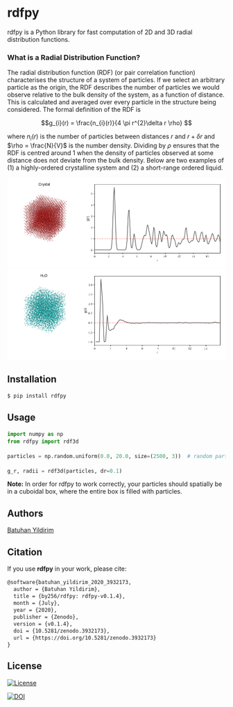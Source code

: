 # rdfpy

rdfpy is a Python library for fast computation of 2D and 3D radial distribution functions.

### What is a Radial Distribution Function?

The radial distribution function (RDF) (or pair correlation function) characterises the structure of a system of particles. If we select an arbitrary particle as the origin, the RDF describes the number of particles we would observe relative to the bulk density of the system, as a function of distance. This is calculated and averaged over every particle in the structure being considered. The formal definition of the RDF is

$$g_{i}(r) = \frac{n_{i}(r)}{4 \pi r^{2}\delta r \rho} $$

where $n_{i}(r)$ is the number of particles between distances $r$ and $r + \delta r$ and $\rho = \frac{N}{V}$ is the number density. Dividing by $\rho$ ensures that the RDF is centred around $1$ when the density of particles observed at some distance does not deviate from the bulk density. Below are two examples of (1) a highly-ordered crystalline system and (2) a short-range ordered liquid.

![Alt text](rdfpy/examples/crystal.png)
![Alt text](rdfpy/examples/water.png)



## Installation

```shell
$ pip install rdfpy
```

## Usage

```python
import numpy as np
from rdfpy import rdf3d

particles = np.random.uniform(0.0, 20.0, size=(2500, 3))  # random particles in a 20x20x20 box

g_r, radii = rdf3d(particles, dr=0.1)
```

**Note:** In order for rdfpy to work correctly, your particles should spatially be in a cuboidal box, where the entire box is filled with particles.

## Authors

[Batuhan Yildirim](http://www.mole.phy.cam.ac.uk/people/by.php)

## Citation

If you use **rdfpy** in your work, please cite:

```
@software{batuhan_yildirim_2020_3932173,
  author = {Batuhan Yildirim},
  title = {by256/rdfpy: rdfpy-v0.1.4},
  month = {July},
  year = {2020},
  publisher = {Zenodo},
  version = {v0.1.4},
  doi = {10.5281/zenodo.3932173},
  url = {https://doi.org/10.5281/zenodo.3932173}
}
```

## License

[![License](http://img.shields.io/:license-mit-blue.svg?style=flat-square)](http://badges.mit-license.org)

[![DOI](https://zenodo.org/badge/DOI/10.5281/zenodo.3932173.svg)](https://doi.org/10.5281/zenodo.3932173)


